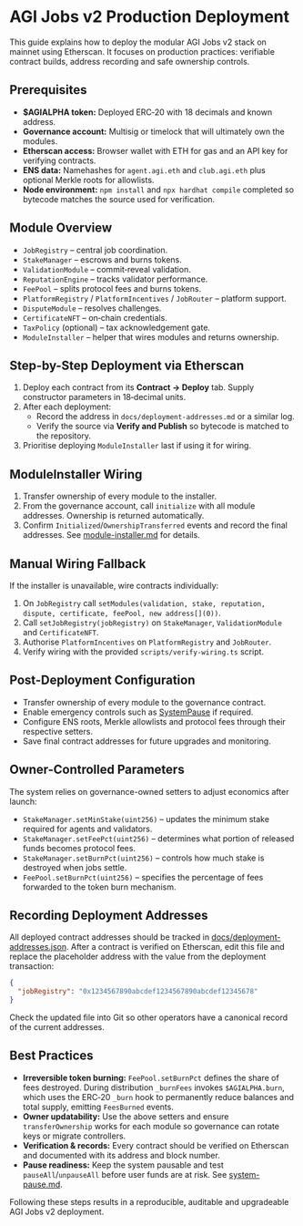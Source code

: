 # AGI Jobs v2 Production Deployment

This guide explains how to deploy the modular AGI Jobs v2 stack on mainnet
using Etherscan. It focuses on production practices: verifiable contract
builds, address recording and safe ownership controls.

## Prerequisites

- **$AGIALPHA token:** Deployed ERC‑20 with 18 decimals and known address.
- **Governance account:** Multisig or timelock that will ultimately own the
  modules.
- **Etherscan access:** Browser wallet with ETH for gas and an API key for
  verifying contracts.
- **ENS data:** Namehashes for `agent.agi.eth` and `club.agi.eth` plus optional
  Merkle roots for allowlists.
- **Node environment:** `npm install` and `npx hardhat compile` completed so
  bytecode matches the source used for verification.

## Module Overview

- `JobRegistry` – central job coordination.
- `StakeManager` – escrows and burns tokens.
- `ValidationModule` – commit‑reveal validation.
- `ReputationEngine` – tracks validator performance.
- `FeePool` – splits protocol fees and burns tokens.
- `PlatformRegistry` / `PlatformIncentives` / `JobRouter` – platform support.
- `DisputeModule` – resolves challenges.
- `CertificateNFT` – on‑chain credentials.
- `TaxPolicy` (optional) – tax acknowledgement gate.
- `ModuleInstaller` – helper that wires modules and returns ownership.

## Step-by-Step Deployment via Etherscan

1. Deploy each contract from its **Contract → Deploy** tab. Supply constructor
   parameters in 18‑decimal units.
2. After each deployment:
   - Record the address in `docs/deployment-addresses.md` or a similar log.
   - Verify the source via **Verify and Publish** so bytecode is matched to
     the repository.
3. Prioritise deploying `ModuleInstaller` last if using it for wiring.

## ModuleInstaller Wiring

1. Transfer ownership of every module to the installer.
2. From the governance account, call `initialize` with all module addresses.
   Ownership is returned automatically.
3. Confirm `Initialized`/`OwnershipTransferred` events and record the final
   addresses. See [module-installer.md](module-installer.md) for details.

## Manual Wiring Fallback

If the installer is unavailable, wire contracts individually:

1. On `JobRegistry` call `setModules(validation, stake, reputation, dispute,
certificate, feePool, new address[](0))`.
2. Call `setJobRegistry(jobRegistry)` on `StakeManager`, `ValidationModule` and
   `CertificateNFT`.
3. Authorise `PlatformIncentives` on `PlatformRegistry` and `JobRouter`.
4. Verify wiring with the provided `scripts/verify-wiring.ts` script.

## Post-Deployment Configuration

- Transfer ownership of every module to the governance contract.
- Enable emergency controls such as
  [SystemPause](system-pause.md) if required.
- Configure ENS roots, Merkle allowlists and protocol fees through their
  respective setters.
- Save final contract addresses for future upgrades and monitoring.

## Owner-Controlled Parameters

The system relies on governance-owned setters to adjust economics after launch:

- `StakeManager.setMinStake(uint256)` – updates the minimum stake required for agents and validators.
- `StakeManager.setFeePct(uint256)` – determines what portion of released funds becomes protocol fees.
- `StakeManager.setBurnPct(uint256)` – controls how much stake is destroyed when jobs settle.
- `FeePool.setBurnPct(uint256)` – specifies the percentage of fees forwarded to the token burn mechanism.

## Recording Deployment Addresses

All deployed contract addresses should be tracked in
[docs/deployment-addresses.json](deployment-addresses.json). After a contract is
verified on Etherscan, edit this file and replace the placeholder address with
the value from the deployment transaction:

```json
{
  "jobRegistry": "0x1234567890abcdef1234567890abcdef12345678"
}
```

Check the updated file into Git so other operators have a canonical record of
the current addresses.

## Best Practices

- **Irreversible token burning:** `FeePool.setBurnPct` defines the share of fees
  destroyed. During distribution `_burnFees` invokes `$AGIALPHA.burn`, which
  uses the ERC‑20 `_burn` hook to permanently reduce balances and total supply,
  emitting `FeesBurned` events.
- **Owner updatability:** Use the above setters and ensure `transferOwnership`
  works for each module so governance can rotate keys or migrate controllers.
- **Verification & records:** Every contract should be verified on Etherscan
  and documented with its address and block number.
- **Pause readiness:** Keep the system pausable and test `pauseAll`/`unpauseAll`
  before user funds are at risk. See [system-pause.md](system-pause.md).

Following these steps results in a reproducible, auditable and upgradeable
AGI Jobs v2 deployment.
